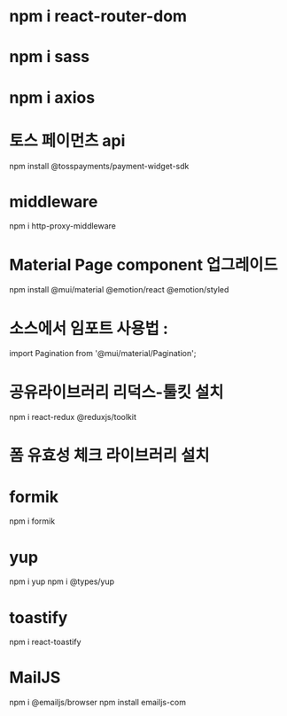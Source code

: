 # npm i react-router-dom
# npm i sass
# npm i axios
# 토스 페이먼츠 api
npm install @tosspayments/payment-widget-sdk
# middleware
npm i http-proxy-middleware
# Material Page component 업그레이드 
npm install @mui/material @emotion/react @emotion/styled
# 소스에서 임포트 사용법 : <Pagination />
import Pagination from '@mui/material/Pagination';
# 공유라이브러리 리덕스-툴킷 설치
npm i react-redux @reduxjs/toolkit
# 폼 유효성 체크 라이브러리 설치
# formik
npm i formik
# yup
npm i yup
npm i @types/yup

# toastify
npm i react-toastify

# MailJS
npm i @emailjs/browser
npm install emailjs-com
